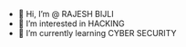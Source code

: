 - 👋 Hi, I’m @ RAJESH BIJLI
- 👀 I’m interested in HACKING
- 🌱 I’m currently learning CYBER SECURITY
<!---
rajeshbijli/rajeshbijli is a ✨ special ✨ repository because its `README.md` (this file) appears on your GitHub profile.
You can click the Preview link to take a look at your changes.
--->
